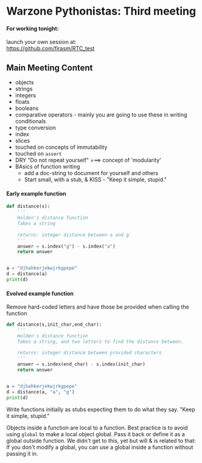 # Warzone Pythonistas: Third meeting


#### For working tonight:

launch your own session at:  
https://github.com/firasm/RTC_test


## Main Meeting Content

- objects
- strings
- integers
- floats
- booleans
- comparative operators - mainly you are going to use these in writing conditionals
- type conversion
- index
- slices
- touched on concepts of immutability
- touched on `assert`
- DRY "Do not repeat yourself" ===> concept of 'modularity'
- BAsics of function writing
    - add a doc-string to document for yourself and others
    - Start small, with a stub, & KISS - "Keep it simple, stupid."

#### Early example function
```python
def distance(s):   
    '''
    Holden's distance function
    Takes a string
    
    returns: integer distance between a and g
    '''
    answer = s.index("g") - s.index("a")
    return answer


a = "djhahkerjekwjrkgpepe"
d = distance(a)
print(d)
```


#### Evolved example function

Remove hard-coded letters and have those be provided when calling the function

```python
def distance(s,init_char,end_char):   
    '''
    Holden's distance function
    Takes a string, and two letters to find the distance between.
    
    returns: integer distance between provided characters
    '''
    answer = s.index(end_char) - s.index(init_char)
    return answer


a = "djhahkerjekwjrkgpepe"
d = distance(a, "a", "g")
print(d)
```

Write functions initially as stubs expecting them to do what they say.
"Keep it simple, stupid."

Objects inside a function are local to a function.
Best practice is to avoid using `global` to make a local object global.
Pass it back or define it as a global outside function.
We didn't get to this, yet but will & is related to that: If you don't modify a global, you can use a global inside a function without passing it in.
